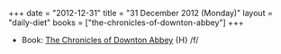 +++
date = "2012-12-31"
title = "31 December 2012 (Monday)"
layout = "daily-diet"
books = ["the-chronicles-of-downton-abbey"]
+++


* Book: [The Chronicles of Downton Abbey](/books/the-chronicles-of-downton-abbey) {H} /f/